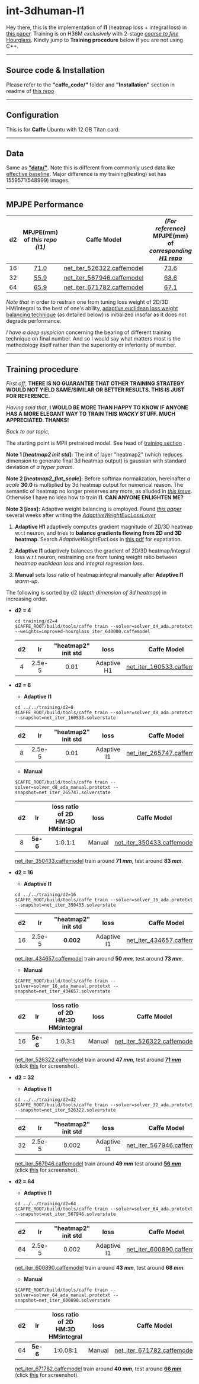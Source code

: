 # int-3dhuman-I1
Hey there, this is the implementation of **I1** (heatmap loss + integral loss) in [this paper](https://arxiv.org/pdf/1711.08229.pdf). Training is on H36M *exclusively* with 2-stage [*coarse to fine*](https://arxiv.org/pdf/1611.07828.pdf) [Hourglass](https://arxiv.org/pdf/1603.06937.pdf). Kindly jump to **Training procedure** below if you are not using C++.

----
## Source code & Installation
Please refer to the **"caffe_code/"** folder and **"Installation"** section in readme of [this repo](https://github.com/strawberryfg/c2f-3dhm-human-caffe)

----
## Configuration
This is for **Caffe** Ubuntu with 12 GB Titan card.

----
## Data
Same as [**"data/"**](https://github.com/strawberryfg/c2f-3dhm-human-caffe/tree/master/data). Note this is different from commonly used data like [effective baseline](https://github.com/una-dinosauria/3d-pose-baseline). Major difference is my training(testing) set has 1559571(548999) images. 	

----
## MPJPE Performance 
  | d2 | MPJPE(mm) of *this repo (I1)*  |  Caffe Model  | *(For reference)* MPJPE(mm) of *corresponding* [*H1 repo*](https://github.com/strawberryfg/c2f-3dhm-human-caffe)|
  |:-:|:-:|:-:|:-:|
  | 16     | [71.0](https://github.com/strawberryfg/int-3dhuman-I1/blob/master/figs/test_d16_full.png) | [net_iter_526322.caffemodel](https://drive.google.com/open?id=1RoIHw9KGQglohC7wGPSOAkwwB-veWjY1) | [73.6](https://github.com/strawberryfg/c2f-3dhm-human-caffe/blob/master/figs/test_d16_full.png) |
  | 32     | [55.9](https://github.com/strawberryfg/int-3dhuman-I1/blob/master/figs/test_d32_full.png) | [net_iter_567946.caffemodel](https://drive.google.com/open?id=1M4yQT-C4cu2MmylRKewP1ussQ_AKGw-n)  | [68.6](https://github.com/strawberryfg/c2f-3dhm-human-caffe/blob/master/figs/test_d32_full.png) |
  | 64     | [65.9](https://github.com/strawberryfg/int-3dhuman-I1/blob/master/figs/test_d64_full.png) | [net_iter_671782.caffemodel](https://drive.google.com/open?id=1tCDiVq2Uzv9eQePTalNB0xMqwWyynkQU)   | [67.1](https://github.com/strawberryfg/c2f-3dhm-human-caffe/blob/master/figs/test_d64_full.png) |  

*Note that* in order to restrain one from tuning loss weight of 2D/3D HM/integral to the best of one's ability, [adaptive euclidean loss weight balancing technique](https://github.com/strawberryfg/c2f-3dhm-human-caffe/blob/master/caffe_code/src/caffe/layers/Operations/adaptive_weight_euc_loss_layer.cpp) (as detailed below) is initialized insofar as it does not degrade performance.

*I have a deep suspicion* concerning the bearing of different training technique on final number. And so I would say what matters most is the methodology itself rather than the superiority or inferiority of number.
  
---
## Training procedure
*First off*, **THERE IS NO GUARANTEE THAT OTHER TRAINING STRATEGY WOULD NOT YIELD SAME/SIMILAR OR BETTER RESULTS. THIS IS JUST FOR REFERENCE.**

*Having said that*, **I WOULD BE MORE THAN HAPPY TO KNOW IF ANYONE HAS A MORE ELEGANT WAY TO TRAIN THIS *WACKY* STUFF. MUCH APPRECIATED. THANKS!** 

*Back to our topic*,

The starting point is MPII pretrained model. See head of [training section](https://github.com/strawberryfg/c2f-3dhm-human-caffe) .

**Note 1 [*heatmap2 init std*]:** The init of layer "heatmap2" (which reduces dimension to generate final 3d heatmap output) is gaussian with standard deviation of *a hyper param*.

**Note 2 [*heatmap2_flat_scale*]:** Before softmax normalization, hereinafter *a scale* **30.0** is multiplied by 3d heatmap output for numerical reason. The semantic of heatmap no longer preserves any more, as alluded in [*this issue*](https://github.com/JimmySuen/integral-human-pose/issues/8).
Otherwise I have no idea how to train **I1**. **CAN ANYONE ENLIGHTEN ME?**

**Note 3 [*loss*]:** Adaptive weight balancing is employed. Found [*this paper*](https://arxiv.org/pdf/1707.04822.pdf) several weeks after writing the [*AdaptiveWeightEucLossLayer*](https://github.com/strawberryfg/c2f-3dhm-human-caffe/blob/master/caffe_code/src/caffe/layers/Operations/adaptive_weight_euc_loss_layer.cpp)

1. **Adaptive H1** adaptively computes gradient magnitude of 2D/3D heatmap w.r.t neuron, and tries to **balance gradients flowing from 2D and 3D heatmap**. Search *AdaptiveWeightEucLoss* in [this pdf](https://github.com/strawberryfg/c2f-3dhm-human-caffe/blob/master/caffe_code/code.pdf) for expatiation.

2. **Adaptive I1** adaptively balances the gradient of 2D/3D heatmap/integral loss w.r.t neuron, restraining one from tuning weight ratio between *heatmap euclidean loss* and *integral regression loss*.

3. **Manual** sets loss ratio of heatmap:integral manually after **Adaptive I1** *warm-up*.

The following is sorted by d2 (*depth dimension of 3d heatmap*) in increasing order.

  
- **d2 = 4**
  ```
  cd training/d2=4
  $CAFFE_ROOT/build/tools/caffe train --solver=solver_d4_ada.prototxt --weights=improved-hourglass_iter_640000.caffemodel
  ```
  | d2 | lr   |  "heatmap2" init std  | loss | Caffe Model  | Solver State |
  |:-:|:-:|:-:|:-:|:-:|:-:|
  | 4     | 2.5e-5 | 0.01   | Adaptive H1 | [net_iter_160533.caffemodel](https://drive.google.com/open?id=1LLTM2Ak4AHbdiZQZrsGhyXucDQOO313k) | [net_iter_160533.solverstate](https://drive.google.com/open?id=1Pyfocolp4gGg58ls-o6y30x9wX5Fembx) |
  
- **d2 = 8**
  - **Adaptive I1**
  ```
  cd ../../training/d2=8
  $CAFFE_ROOT/build/tools/caffe train --solver=solver_d8_ada.prototxt --snapshot=net_iter_160533.solverstate
  ```
  
  | d2 | lr   |  "heatmap2" init std  | loss | Caffe Model  | Solver State |
  |:-:|:-:|:-:|:-:|:-:|:-:|
  | 8     | 2.5e-5 | 0.01   | Adaptive I1 | [net_iter_265747.caffemodel](https://drive.google.com/open?id=1kTNmfoXtIVAmYJXRAGtzRBK6MFB-EPg9) | [net_iter_265747.solverstate](https://drive.google.com/open?id=1koqQ8SrOclTbEcNXQeCaqsc7gv79rl8d)|
  
  - **Manual**
  ```
  $CAFFE_ROOT/build/tools/caffe train --solver=solver_d8_ada_manual.prototxt --snapshot=net_iter_265747.solverstate
  ```
  | d2 | lr   |  loss ratio of 2D HM:3D HM:integral   | loss | Caffe Model  | Solver State |
  |:-:|:-:|:-:|:-:|:-:|:-:|
  | 8     | **5e-6** | 1:0.1:1   | Manual | [net_iter_350433.caffemodel](https://drive.google.com/open?id=1WQTbk1gCHOqK1FsnTVw9I7k687QqQr7A)| [net_iter_350433.solverstate](https://drive.google.com/open?id=1YpPs6Fx08KGbzpLUbopOQ3puho5im33M)|
  
  [net_iter_350433.caffemodel](https://drive.google.com/open?id=1WQTbk1gCHOqK1FsnTVw9I7k687QqQr7A) train around **71 *mm***, test around **83 *mm***.
- **d2 = 16**
  - **Adaptive I1**
  ```
  cd ../../training/d2=16
  $CAFFE_ROOT/build/tools/caffe train --solver=solver_16_ada.prototxt --snapshot=net_iter_350433.solverstate
  ```
  | d2 | lr   |  "heatmap2" init std   | loss | Caffe Model  | Solver State |
  |:-:|:-:|:-:|:-:|:-:|:-:|
  | 16     | 2.5e-5 | **0.002**   | Adaptive I1 | [net_iter_434657.caffemodel](https://drive.google.com/open?id=1qBbSrbkzlK9neE7DmaZDVwFkprr0u3p7)| [net_iter_434657.solverstate](https://drive.google.com/open?id=1JwHjhVwt3ivumKunTagSqkHx5pJb0LoO)|
  
  [net_iter_434657.caffemodel](https://drive.google.com/open?id=1qBbSrbkzlK9neE7DmaZDVwFkprr0u3p7) train around **50 *mm***, test around **73 *mm***.
  
  - **Manual** 
  ```
  $CAFFE_ROOT/build/tools/caffe train --solver=solver_16_ada_manual.prototxt --snapshot=net_iter_434657.solverstate
  ```
  | d2 | lr   |  loss ratio of 2D HM:3D HM:integral   | loss | Caffe Model  | Solver State |
  |:-:|:-:|:-:|:-:|:-:|:-:|
  | 16     | **5e-6** | 1:0.3:1   | Manual | [net_iter_526322.caffemodel](https://drive.google.com/open?id=1RoIHw9KGQglohC7wGPSOAkwwB-veWjY1) | [net_iter_526322.solverstate](https://drive.google.com/open?id=1MkLjLGUmELZ8nFywI2R7PnHoF8cYkfL2)|
 
  [net_iter_526322.caffemodel](https://drive.google.com/open?id=1RoIHw9KGQglohC7wGPSOAkwwB-veWjY1) train around **47 *mm***, test around [**71 *mm***](https://github.com/strawberryfg/int-3dhuman-I1/blob/master/figs/test_d16_full.png) (click [this](https://github.com/strawberryfg/int-3dhuman-I1/blob/master/figs/test_d16_full.png) for screenshot).
  
- **d2 = 32**
  - **Adaptive I1** 
  ```
  cd ../../training/d2=32
  $CAFFE_ROOT/build/tools/caffe train --solver=solver_32_ada.prototxt --snapshot=net_iter_526322.solverstate
  ```
  | d2 | lr   |  "heatmap2" init std   | loss | Caffe Model  | Solver State |
  |:-:|:-:|:-:|:-:|:-:|:-:|
  | 32     | 2.5e-5 | 0.002   | Adaptive I1 | [net_iter_567946.caffemodel](https://drive.google.com/open?id=1M4yQT-C4cu2MmylRKewP1ussQ_AKGw-n) | [net_iter_567946.solverstate](https://drive.google.com/open?id=1AFXPO7SondbiUYbbJZ5cBBu10vuJIQuS) |
  
  [net_iter_567946.caffemodel](https://drive.google.com/open?id=1M4yQT-C4cu2MmylRKewP1ussQ_AKGw-n) train around **49 *mm*** test around [**56 *mm***](https://github.com/strawberryfg/int-3dhuman-I1/blob/master/figs/test_d32_full.png) (click [this](https://github.com/strawberryfg/int-3dhuman-I1/blob/master/figs/test_d32_full.png) for screenshot).

- **d2 = 64**
  - **Adaptive I1**
  ```
  cd ../../training/d2=64
  $CAFFE_ROOT/build/tools/caffe train --solver=solver_64_ada.prototxt --snapshot=net_iter_567946.solverstate
  ```
  | d2 | lr   |  "heatmap2" init std   | loss | Caffe Model  | Solver State |
  |:-:|:-:|:-:|:-:|:-:|:-:|
  | 64     | 2.5e-5 | 0.002   | Adaptive I1 | [net_iter_600890.caffemodel](https://drive.google.com/open?id=185DC6Md-hv3Tibb842BuecnUjOz-cgV9) | [net_iter_600890.solverstate](https://drive.google.com/open?id=1MS-B4i6bCEqRIvCNhU9atAX4kGwvWPV1) |
  
  [net_iter_600890.caffemodel](https://drive.google.com/open?id=185DC6Md-hv3Tibb842BuecnUjOz-cgV9) train around **43 *mm***, test around **68 *mm***.
  
  - **Manual** 
  ```
  $CAFFE_ROOT/build/tools/caffe train --solver=solver_64_ada_manual.prototxt --snapshot=net_iter_600890.solverstate
  ```
  
  | d2 | lr   |  loss ratio of 2D HM:3D HM:integral   | loss | Caffe Model  | Solver State |
  |:-:|:-:|:-:|:-:|:-:|:-:|
  | 64     | **5e-6** | 1:0.08:1   | Manual | [net_iter_671782.caffemodel](https://drive.google.com/open?id=1tCDiVq2Uzv9eQePTalNB0xMqwWyynkQU) | [net_iter_671782.solverstate](https://drive.google.com/open?id=1EamXyx6zRt-PiC6UB1pjsKVYXAa8xjX5) |
 
  [net_iter_671782.caffemodel](https://drive.google.com/open?id=1tCDiVq2Uzv9eQePTalNB0xMqwWyynkQU) train around **40 *mm***, test around [**66 *mm***](https://github.com/strawberryfg/int-3dhuman-I1/blob/master/figs/test_d64_full.png) (click [this](https://github.com/strawberryfg/int-3dhuman-I1/blob/master/figs/test_d64_full.png) for screenshot).
